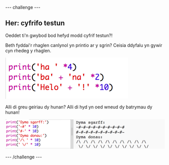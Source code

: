 --- challenge ---
## Her: cyfrifo testun
Oeddet ti'n gwybod bod hefyd modd cyfrif testun?!

Beth fyddai'r rhaglen canlynol yn printio ar y sgrin? Ceisia ddyfalu yn gywir cyn rhedeg y rhaglen. 

![screenshot](images/me-text-calc.png)

Alli di greu geiriau dy hunan? Alli di hyd yn oed wneud dy batrymau dy hunan! 

![screenshot](images/me-patterns.png)

--- /challenge ---
